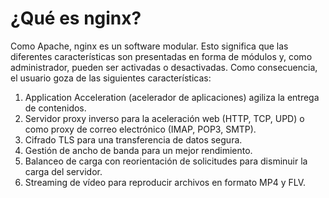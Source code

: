 # ¿Qué es nginx?
Como Apache, nginx es un software modular. Esto significa que las diferentes características son presentadas en forma de módulos y, como administrador, pueden ser activadas o desactivadas. Como consecuencia, el usuario goza de las siguientes características:

1. Application Acceleration (acelerador de aplicaciones) agiliza la entrega de contenidos.
2. Servidor proxy inverso para la aceleración web (HTTP, TCP, UPD) o como proxy de correo electrónico (IMAP, POP3, SMTP).
3. Cifrado TLS para una transferencia de datos segura.
4. Gestión de ancho de banda para un mejor rendimiento.
5. Balanceo de carga con reorientación de solicitudes para disminuir la carga del servidor.
6. Streaming de vídeo para reproducir archivos en formato MP4 y FLV.
